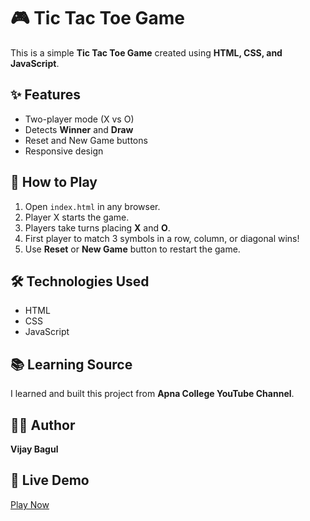 # 🎮 Tic Tac Toe Game  

This is a simple **Tic Tac Toe Game** created using **HTML, CSS, and JavaScript**.  

## ✨ Features
- Two-player mode (X vs O)  
- Detects **Winner** and **Draw**  
- Reset and New Game buttons  
- Responsive design  

## 🚀 How to Play
1. Open `index.html` in any browser.  
2. Player X starts the game.  
3. Players take turns placing **X** and **O**.  
4. First player to match 3 symbols in a row, column, or diagonal wins!  
5. Use **Reset** or **New Game** button to restart the game.  

## 🛠️ Technologies Used
- HTML  
- CSS  
- JavaScript  

## 📚 Learning Source
I learned and built this project from **Apna College YouTube Channel**.  

## 👨‍💻 Author
**Vijay Bagul**  

## 🔗 Live Demo 
[Play Now](https://your-username.github.io/tic-tac-toe/)

